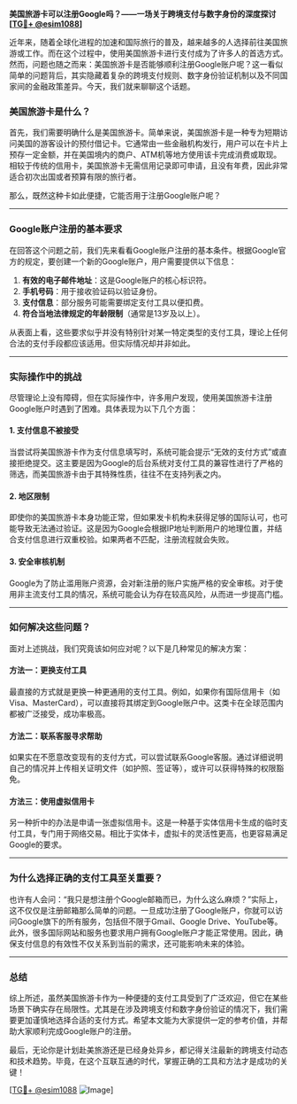 **美国旅游卡可以注册Google吗？——一场关于跨境支付与数字身份的深度探讨[[TG💪+ @esim1088](https://t.me/s/esim1088)]**

近年来，随着全球化进程的加速和国际旅行的普及，越来越多的人选择前往美国旅游或工作。而在这个过程中，使用美国旅游卡进行支付成为了许多人的首选方式。然而，问题也随之而来：美国旅游卡是否能够顺利注册Google账户呢？这一看似简单的问题背后，其实隐藏着复杂的跨境支付规则、数字身份验证机制以及不同国家间的金融政策差异。今天，我们就来聊聊这个话题。

### 美国旅游卡是什么？

首先，我们需要明确什么是美国旅游卡。简单来说，美国旅游卡是一种专为短期访问美国的游客设计的预付借记卡。它通常由一些金融机构发行，用户可以在卡片上预存一定金额，并在美国境内的商户、ATM机等地方使用该卡完成消费或取现。相较于传统的信用卡，美国旅游卡无需信用记录即可申请，且没有年费，因此非常适合初次出国或者预算有限的旅行者。

那么，既然这种卡如此便捷，它能否用于注册Google账户呢？

---

### Google账户注册的基本要求

在回答这个问题之前，我们先来看看Google账户注册的基本条件。根据Google官方的规定，要创建一个新的Google账户，用户需要提供以下信息：

1. **有效的电子邮件地址**：这是Google账户的核心标识符。
2. **手机号码**：用于接收验证码以验证身份。
3. **支付信息**：部分服务可能需要绑定支付工具以便扣费。
4. **符合当地法律规定的年龄限制**（通常是13岁及以上）。

从表面上看，这些要求似乎并没有特别针对某一特定类型的支付工具，理论上任何合法的支付手段都应该适用。但实际情况却并非如此。

---

### 实际操作中的挑战

尽管理论上没有障碍，但在实际操作中，许多用户发现，使用美国旅游卡注册Google账户时遇到了困难。具体表现为以下几个方面：

#### 1. **支付信息不被接受**
   当尝试将美国旅游卡作为支付信息填写时，系统可能会提示“无效的支付方式”或直接拒绝提交。这主要是因为Google的后台系统对支付工具的兼容性进行了严格的筛选，而美国旅游卡由于其特殊性质，往往不在支持列表之内。

#### 2. **地区限制**
   即使你的美国旅游卡本身功能正常，但如果发卡机构未获得足够的国际认可，也可能导致无法通过验证。这是因为Google会根据IP地址判断用户的地理位置，并结合支付信息进行双重校验。如果两者不匹配，注册流程就会失败。

#### 3. **安全审核机制**
   Google为了防止滥用账户资源，会对新注册的账户实施严格的安全审核。对于使用非主流支付工具的情况，系统可能会认为存在较高风险，从而进一步提高门槛。

---

### 如何解决这些问题？

面对上述挑战，我们究竟该如何应对呢？以下是几种常见的解决方案：

#### 方法一：更换支付工具
最直接的方式就是更换一种更通用的支付工具。例如，如果你有国际信用卡（如Visa、MasterCard），可以直接将其绑定到Google账户中。这类卡在全球范围内都被广泛接受，成功率极高。

#### 方法二：联系客服寻求帮助
如果实在不愿意改变现有的支付方式，可以尝试联系Google客服。通过详细说明自己的情况并上传相关证明文件（如护照、签证等），或许可以获得特殊的权限豁免。

#### 方法三：使用虚拟信用卡
另一种折中的办法是申请一张虚拟信用卡。这是一种基于实体信用卡生成的临时支付工具，专门用于网络交易。相比于实体卡，虚拟卡的灵活性更高，也更容易满足Google的要求。

---

### 为什么选择正确的支付工具至关重要？

也许有人会问：“我只是想注册个Google邮箱而已，为什么这么麻烦？”实际上，这不仅仅是注册邮箱那么简单的问题。一旦成功注册了Google账户，你就可以访问Google旗下的所有服务，包括但不限于Gmail、Google Drive、YouTube等。此外，很多国际网站和服务也要求用户拥有Google账户才能正常使用。因此，确保支付信息的有效性不仅关系到当前的需求，还可能影响未来的体验。

---

### 总结

综上所述，虽然美国旅游卡作为一种便捷的支付工具受到了广泛欢迎，但它在某些场景下确实存在局限性。尤其是在涉及跨境支付和数字身份验证的情况下，我们需要更加谨慎地选择合适的支付方式。希望本文能为大家提供一定的参考价值，并帮助大家顺利完成Google账户的注册。

最后，无论你是计划赴美旅游还是已经身处异乡，都记得关注最新的跨境支付动态和技术趋势。毕竟，在这个互联互通的时代，掌握正确的工具和方法才是成功的关键！

[[TG💪+ @esim1088](https://t.me/s/esim1088) ![Image](https://i.postimg.cc/4NQfJmqS/Snipaste-2025-05-13-00-14-12.png)]